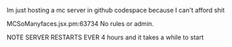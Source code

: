 Im just hosting a mc server in github codespace because I can't afford shit

MCSoManyfaces.jsx.pm:63734 
No rules or admin. 

NOTE SERVER RESTARTS EVER 4 hours  and it takes a while to start 
